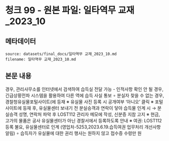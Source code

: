 # 청크 99 - 원본 파일: 일타역무 교재_2023_10

## 메타데이터

```
source: datasets/final_docs/일타역무 교재_2023_10.md
filename: 일타역무 교재_2023_10.md
```

## 본문 내용

경우, 관리사무소를 인터넷에서 검색하여 습득실 전달 가능  - 인적사항 확인 안 될 경우, 긴급상황전파 시스템을 활용하여 다른  역에 습득 사실 통보    ∘ 분실자 찾을 수 없는 경우, 경찰청유실물포털사이트(에 등재  ※ 유실물 사진 등록 시 공개여부 ‘아니오’ 클릭  ※ 포털사이트에 등재 후, 유실물센터 보내기 전 분실승객과 연락이 닿아 습득물 인계 시  → 분실승객 성명, 연락처 파악 후 LOST112 관리자 메모에 작성, 신분증 지참 고지  ※ 현금, 고가의 물품은 공사 유실물센터가 아닌 경찰서에서 등록하도록 안내  ※ 여권: LOST112 등록 불요, 유실물센터로 인계  (영업처-5253,2023.6.19.습득여권 업무처리 개선사항 알림)    ∘ 습득자가 유실물에 대한 권리 행사는 원하지 않고 접수증 수령만 원